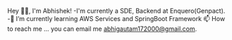 Hey 👋🏻, I'm Abhishek!
-I'm currently a SDE, Backend at Enquero(Genpact).
-🌱 I’m currently learning AWS Services and SpringBoot Framework
📫 How to reach me ...
    you can email me abhigautam172000@gmail.com.
<!---
abhigautam28/abhigautam28 is a ✨ special ✨ repository because its `README.md` (this file) appears on your GitHub profile.
You can click the Preview link to take a look at your changes.
--->
